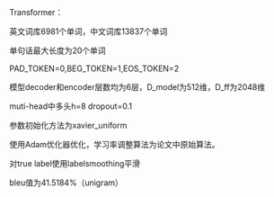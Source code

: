 Transformer：

英文词库6981个单词，中文词库13837个单词

单句话最大长度为20个单词

PAD_TOKEN=0,BEG_TOKEN=1,EOS_TOKEN=2

模型decoder和encoder层数均为6层，D_model为512维，D_ff为2048维

muti-head中多头h=8 dropout=0.1

参数初始化方法为xavier_uniform

使用Adam优化器优化，学习率调整算法为论文中原始算法。

对true label使用labelsmoothing平滑

bleu值为41.5184%（unigram）
